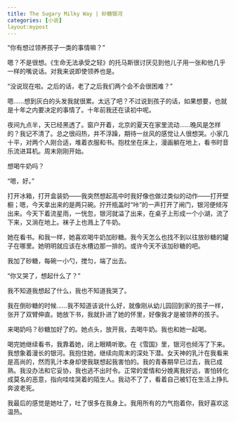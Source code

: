 ```yaml
---
title: The Sugary Milky Way | 砂糖银河
categories: [小说]
layout:mypost
---
```


“你有想过领养孩子一类的事情嘛？”

嗯？不是很想。《生命无法承受之轻》的托马斯很讨厌见到他儿子用一张和他几乎一样的嘴说话。对我来说即使领养也是。

“没说现在啦。之后的话，老了之后我们两个会不会很困难？”

嗯……想到灰白的头发我就很累。太远了吧？不过说到孩子的话，如果想要，也就是十年之内要决定的事情了。十年前我还在读初中呢。

夜间九点半，天已经黑透了。窗户开着，北京的夏天在家里流动……晚风是怎样的？我记不清了。总之很闷热，并不浮躁，期待一丝风的感觉让人很想哭。小家几十平，对两个人刚合适，堆着衣服和书。抱枕坐在床上，漫画躺在地上，看书时音乐流进耳机。周末刚刚开始。

想喝牛奶吗？

“嗯，好。”

打开冰箱，打开盒装奶——我突然想起高中时我好像也做过类似的动作——打开壁橱；嗯，今天拿出来的是两只碗。拧开瓶盖时“咔”的一声打开了闸门，银河便倾泻出来。今天下着流星雨，一恍忽，银河就溢了出来，在桌子上形成一个小湖，流了下来，又淌在地上。袜子上也溅上了牛奶。

她在看书。和我一样，她喜欢喝牛奶加砂糖。我今天怎么也找不到以往放砂糖的罐子在哪里。她明明就应该在水槽边那一排的。或许今天不该加砂糖的吧。

我加了砂糖，每碗一小勺，搅匀，端了出去。

“你又哭了，想起什么了？”

我不知道我想起了什么，我也不知道我哭了。

我在倒砂糖的时候……我不知道该说什么好，就像刚从幼儿园回到家的孩子一样，张开了双臂伸直。她放下书，我就扑进了她的怀里，好像我才是被领养的孩子。

来喝奶吗？砂糖加好了的。她点头，放开我，去喝牛奶。我也和她一起喝。

喝完她继续看书，我靠着她，闭上眼睛听歌。在《雪国》里，银河也倾泻了下来。我想象着漫长的银河。我抱住她，继续向周末的深处下潜。女天神的乳汁在我看来是高尚的，然而乳汁本身却使我联想起我害怕的。我的青春期早已过去，我已成熟。我没办法和它妥协，我也逃不出时令。正常的爱情和分娩离我好远，害怕转化成莫名的恶意，指向哇哇哭着的陌生人。我动不了了，看着自己被钉在生活上挣扎奔波老死。

我最后的感觉是她吐了，吐了很多在我身上。我用所有的力气抱着你，我好喜欢这温热。

